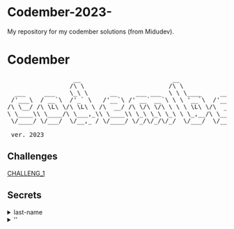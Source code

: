 # Codember-2023-
My repository for my codember solutions (from Midudev).

# Codember

<pre>
                  __                         __
                 /\ \                       /\ \
  ___     ___    \_\ \      __     ___ ___  \ \ \____     __    _ __
 /'___\  / __`\  /'_` \   /'__`\ /' __` __`\ \ \ '__`\  /'__`\ /\`'__\
/\ \__/ /\ \L\ \/\ \L\ \ /\  __/ /\ \/\ \/\ \ \ \ \L\ \/\  __/ \ \ \/
\ \____\\ \____/\ \___,_\\ \____\\ \_\ \_\ \_\ \ \_,__/\ \____\ \ \_\
 \/____/ \/___/  \/__,_ / \/____/ \/_/\/_/\/_/  \/___/  \/____/  \/_/
				
 ver. 2023
</pre>

## Challenges

[CHALLENG_1](https://github.com/Pereirooo/Codember-2023-/blob/main/ContarPalabras.c)


## Secrets

<details>
	<summary>last-name</summary>
	<code>submit RAUCH</code>
</details>


<details>
	<summary>'<the-special-date>'</summary>
	<code>submit 2023-12-01</code>
</details>
